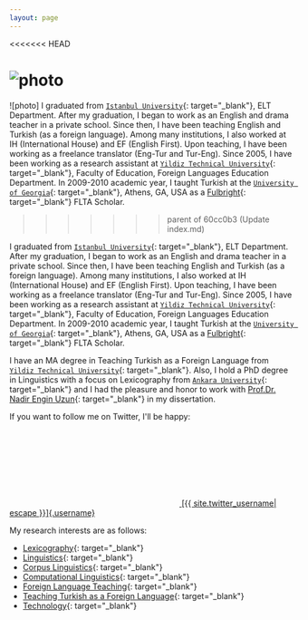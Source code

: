 ```yaml
---
layout: page
---
```

<<<<<<< HEAD

![photo](../pics/emrah.jpg "Dr. Emrah Özcan")
=======
![photo]
I graduated from [`Istanbul University`](https://www.istanbul.edu.tr/){: target="_blank"}, ELT Department. After my graduation, I began to work as an English and drama teacher in a private school. Since then, I have been teaching English and Turkish (as a foreign language). Among many institutions, I also worked at IH (International House) and EF (English First). Upon teaching, I have been working as a freelance translator (Eng-Tur and Tur-Eng). Since 2005, I have been working as a research assistant at [`Yildiz Technical University`](http://yildiz.edu.tr){: target="_blank"}, Faculty of Education, Foreign Languages Education Department. In 2009-2010 academic year, I taught Turkish at the [`University of Georgia`](https://www.uga.edu){: target="_blank"}, Athens, GA, USA as a [Fulbright](https://fulbright.org.tr/){: target="_blank"} FLTA Scholar.
>>>>>>> parent of 60cc0b3 (Update index.md)

I graduated from [`Istanbul University`](https://www.istanbul.edu.tr/){: target="\_blank"}, ELT Department. After my graduation, I began to work as an English and drama teacher in a private school. Since then, I have been teaching English and Turkish (as a foreign language). Among many institutions, I also worked at IH (International House) and EF (English First). Upon teaching, I have been working as a freelance translator (Eng-Tur and Tur-Eng). Since 2005, I have been working as a research assistant at [`Yildiz Technical University`](http://yildiz.edu.tr){: target="\_blank"}, Faculty of Education, Foreign Languages Education Department. In 2009-2010 academic year, I taught Turkish at the [`University of Georgia`](https://www.uga.edu){: target="\_blank"}, Athens, GA, USA as a [Fulbright](https://fulbright.org.tr/){: target="\_blank"} FLTA Scholar.

I have an MA degree in Teaching Turkish as a Foreign Language from [`Yildiz Technical University`](http://yildiz.edu.tr){: target="\_blank"}. Also, I hold a PhD degree in Linguistics with a focus on Lexicography from [`Ankara University`](https://www.ankara.edu.tr){: target="\_blank"} and I had the pleasure and honor to work with [Prof.Dr. Nadir Engin Uzun](https://www.google.com/search?q=Prof+Dr+Nadir+Engin+Uzun){: target="\_blank"} in my dissertation.

If you want to follow me on Twitter, I'll be happy: <a href="https://www.twitter.com/{{ site.twitter_username| cgi_escape | escape }}"><svg class="svg-icon"><use xlink:href="{{ '/assets/minima-social-icons.svg#twitter' | relative_url }}"></use></svg> [{{ site.twitter_username\| escape }}]{.username}</a>

My research interests are as follows:

-   [Lexicography](https://www.google.com/search?q=lexicography){: target="\_blank"}
-   [Linguistics](https://www.google.com/search?q=linguistics){: target="\_blank"}
-   [Corpus Linguistics](https://www.google.com/search?q=corpus+linguistics){: target="\_blank"}
-   [Computational Linguistics](https://www.google.com/search?q=computational+linguistics){: target="\_blank"}
-   [Foreign Language Teaching](https://www.google.com/search?q=foreign+language+teaching){: target="\_blank"}
-   [Teaching Turkish as a Foreign Language](https://www.google.com/search?q=teaching+turkish+as+a+foreign+language){: target="\_blank"}
-   [Technology](https://www.google.com/search?q=Technology){: target="\_blank"}

